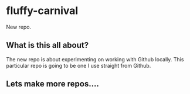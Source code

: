 # fluffy-carnival
New repo.
## What is this all about?
The new repo is about experimenting on working with Github locally. This particular repo is going to be one I use straight from Github.
## Lets make more repos....
